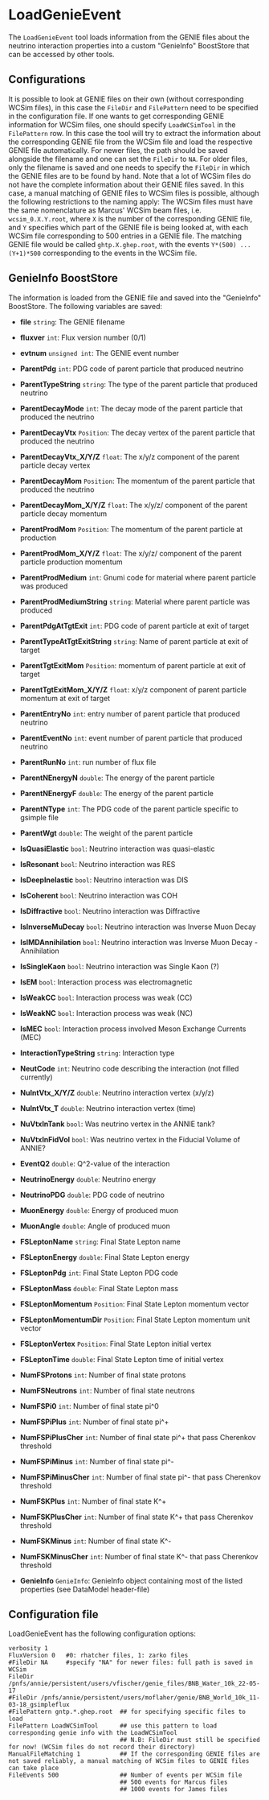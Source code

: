 # LoadGenieEvent

The `LoadGenieEvent` tool loads information from the GENIE files about the neutrino interaction properties into a custom "GenieInfo" BoostStore that can be accessed by other tools.

## Configurations ##

It is possible to look at GENIE files on their own (without corresponding WCSim files), in this case the `FileDir` and `FilePattern` need to be specified in the configuration file.
If one wants to get corresponding GENIE information for WCSim files, one should specify `LoadWCSimTool` in the `FilePattern` row. In this case the tool will try to extract the information about the corresponding GENIE file from the WCSim file and load the respective GENIE file automatically. For newer files, the path should be saved alongside the filename and one can set the `FileDir` to `NA`. For older files, only the filename is saved and one needs to specify the `FileDir` in which the GENIE files are to be found by hand.
Note that a lot of WCSim files do not have the complete information about their GENIE files saved. In this case, a manual matching of GENIE files to WCSim files is possible, although the following restrictions to the naming apply: The WCSim files must have the same nomenclature as Marcus' WCSim beam files, i.e. `wcsim_0.X.Y.root`, where `X` is the number of the corresponding GENIE file, and `Y` specifies which part of the GENIE file is being looked at, with each WCSim file corresponding to 500 entries in a GENIE file. The matching GENIE file would be called `ghtp.X.ghep.root`, with the events `Y*(500) ... (Y+1)*500` corresponding to the events in the WCSim file. 

## GenieInfo BoostStore ##

The information is loaded from the GENIE file and saved into the "GenieInfo" BoostStore. The following variables are saved:

* **file** `string`: The GENIE filename
* **fluxver** `int`: Flux version number (0/1)
* **evtnum** `unsigned int`: The GENIE event number
* **ParentPdg** `int`: PDG code of parent particle that produced neutrino
* **ParentTypeString** `string`: The type of the parent particle that produced neutrino
* **ParentDecayMode** `int`: The decay mode of the parent particle that produced the neutrino
* **ParentDecayVtx** `Position`: The decay vertex of the parent particle that produced the neutrino
* **ParentDecayVtx_X/Y/Z** `float`: The x/y/z component of the parent particle decay vertex
* **ParentDecayMom** `Position`: The momentum of the parent particle that produced the neutrino
* **ParentDecayMom_X/Y/Z** `float`: The x/y/z/ component of the parent particle decay momentum
* **ParentProdMom** `Position`: The momentum of the parent particle at production
* **ParentProdMom_X/Y/Z** `float`: The x/y/z/ component of the parent particle production momentum
* **ParentProdMedium** `int`: Gnumi code for material where parent particle was produced
* **ParentProdMediumString** `string`: Material where parent particle was produced
* **ParentPdgAtTgtExit** `int`: PDG code of parent particle at exit of target
* **ParentTypeAtTgtExitString** `string`: Name of parent particle at exit of target
* **ParentTgtExitMom** `Position`: momentum of parent particle at exit of target
* **ParentTgtExitMom_X/Y/Z** `float`: x/y/z component of parent particle momentum at exit of target
* **ParentEntryNo** `int`: entry number of parent particle that produced neutrino
* **ParentEventNo** `int`: event number of parent particle that produced neutrino
* **ParentRunNo** `int`: run number of flux file
* **ParentNEnergyN** `double`: The energy of the parent particle
* **ParentNEnergyF** `double`: The energy of the parent particle
* **ParentNType** `int`: The PDG code of the parent particle specific to gsimple file
* **ParentWgt** `double`: The weight of the parent particle

* **IsQuasiElastic** `bool`: Neutrino interaction was quasi-elastic
* **IsResonant** `bool`: Neutrino interaction was RES
* **IsDeepInelastic** `bool`: Neutrino interaction was DIS
* **IsCoherent** `bool`: Neutrino interaction was COH
* **IsDiffractive** `bool`: Neutrino interaction was Diffractive
* **IsInverseMuDecay** `bool`: Neutrino interaction was Inverse Muon Decay
* **IsIMDAnnihilation** `bool`: Neutrino interaction was Inverse Muon Decay - Annihilation
* **IsSingleKaon** `bool`: Neutrino interaction was Single Kaon (?)
* **IsEM** `bool`: Interaction process was electromagnetic
* **IsWeakCC** `bool`: Interaction process was weak (CC)
* **IsWeakNC** `bool`: Interaction process was weak (NC)
* **IsMEC** `bool`: Interaction process involved Meson Exchange Currents (MEC)
* **InteractionTypeString** `string`: Interaction type
* **NeutCode** `int`: Neutrino code describing the interaction (not filled currently)
* **NuIntVtx_X/Y/Z** `double`: Neutrino interaction vertex (x/y/z)
* **NuIntVtx_T** `double`: Neutrino interaction vertex (time)
* **NuVtxInTank** `bool`: Was neutrino vertex in the ANNIE tank?
* **NuVtxInFidVol** `bool`: Was neutrino vertex in the Fiducial Volume of ANNIE?
* **EventQ2** `double`: Q^2-value of the interaction
* **NeutrinoEnergy** `double`: Neutrino energy
* **NeutrinoPDG** `double`: PDG code of neutrino
* **MuonEnergy** `double`: Energy of produced muon
* **MuonAngle** `double`: Angle of produced muon
* **FSLeptonName** `string`: Final State Lepton name
* **FSLeptonEnergy** `double`: Final State Lepton energy
* **FSLeptonPdg** `int`: Final State Lepton PDG code
* **FSLeptonMass** `double`: Final State Lepton mass
* **FSLeptonMomentum** `Position`: Final State Lepton momentum vector
* **FSLeptonMomentumDir** `Position`: Final State Lepton momentum unit vector
* **FSLeptonVertex** `Position`: Final State Lepton initial vertex
* **FSLeptonTime** `double`: Final State Lepton time of initial vertex
* **NumFSProtons** `int`: Number of final state protons
* **NumFSNeutrons** `int`: Number of final state neutrons
* **NumFSPi0** `int`: Number of final state pi^0
* **NumFSPiPlus** `int`: Number of final state pi^+
* **NumFSPiPlusCher** `int`: Number of final state pi^+ that pass Cherenkov threshold
* **NumFSPiMinus** `int`: Number of final state pi^-
* **NumFSPiMinusCher** `int`: Number of final state pi^- that pass Cherenkov threshold
* **NumFSKPlus** `int`: Number of final state K^+
* **NumFSKPlusCher** `int`: Number of final state K^+ that pass Cherenkov threshold
* **NumFSKMinus** `int`: Number of final state K^-
* **NumFSKMinusCher** `int`: Number of final state K^- that pass Cherenkov threshold
* **GenieInfo** `GenieInfo`: GenieInfo object containing most of the listed properties (see DataModel header-file)

## Configuration file ##

LoadGenieEvent has the following configuration options:

```
verbosity 1
FluxVersion 0   #0: rhatcher files, 1: zarko files
#FileDir NA     #specify "NA" for newer files: full path is saved in WCSim
FileDir /pnfs/annie/persistent/users/vfischer/genie_files/BNB_Water_10k_22-05-17
#FileDir /pnfs/annie/persistent/users/moflaher/genie/BNB_World_10k_11-03-18_gsimpleflux
#FilePattern gntp.*.ghep.root  ## for specifying specific files to load
FilePattern LoadWCSimTool      ## use this pattern to load corresponding genie info with the LoadWCSimTool
                               ## N.B: FileDir must still be specified for now! (WCSim files do not record their directory)
ManualFileMatching 1           ## If the corresponding GENIE files are not saved reliably, a manual matching of WCSim files to GENIE files can take place
FileEvents 500                 ## Number of events per WCSim file
                               ## 500 events for Marcus files
                               ## 1000 events for James files
```
